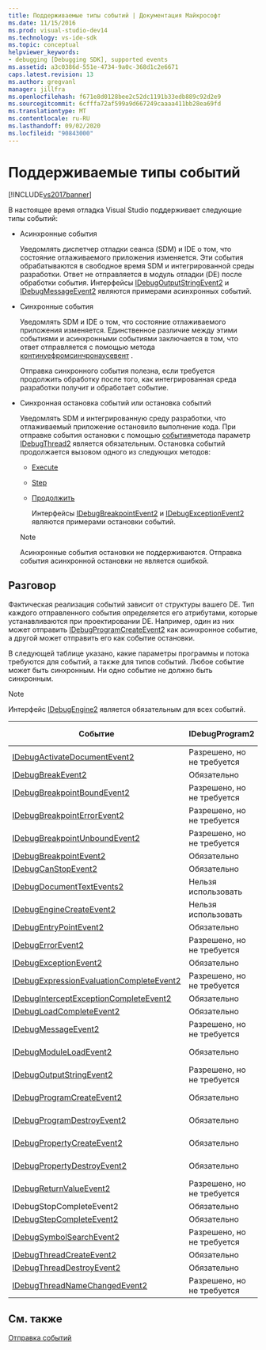 ```yaml
---
title: Поддерживаемые типы событий | Документация Майкрософт
ms.date: 11/15/2016
ms.prod: visual-studio-dev14
ms.technology: vs-ide-sdk
ms.topic: conceptual
helpviewer_keywords:
- debugging [Debugging SDK], supported events
ms.assetid: a3c0386d-551e-4734-9a0c-368d1c2e6671
caps.latest.revision: 13
ms.author: gregvanl
manager: jillfra
ms.openlocfilehash: f671e8d0128bee2c52dc1191b33edb889c92d2e9
ms.sourcegitcommit: 6cfffa72af599a9d667249caaaa411bb28ea69fd
ms.translationtype: MT
ms.contentlocale: ru-RU
ms.lasthandoff: 09/02/2020
ms.locfileid: "90843000"
---
```

# <a name="supported-event-types"></a>Поддерживаемые типы событий
[!INCLUDE[vs2017banner](../../includes/vs2017banner.md)]

В настоящее время отладка Visual Studio поддерживает следующие типы событий:  
  
- Асинхронные события  
  
   Уведомлять диспетчер отладки сеанса (SDM) и IDE о том, что состояние отлаживаемого приложения изменяется. Эти события обрабатываются в свободное время SDM и интегрированной среды разработки. Ответ не отправляется в модуль отладки (DE) после обработки события. Интерфейсы [IDebugOutputStringEvent2](../../extensibility/debugger/reference/idebugoutputstringevent2.md) и [IDebugMessageEvent2](../../extensibility/debugger/reference/idebugmessageevent2.md) являются примерами асинхронных событий.  
  
- Синхронные события  
  
   Уведомлять SDM и IDE о том, что состояние отлаживаемого приложения изменяется. Единственное различие между этими событиями и асинхронными событиями заключается в том, что ответ отправляется с помощью метода [континуефромсинчронаусевент](../../extensibility/debugger/reference/idebugengine2-continuefromsynchronousevent.md) .  
  
   Отправка синхронного события полезна, если требуется продолжить обработку после того, как интегрированная среда разработки получит и обработает событие.  
  
- Синхронная остановка событий или остановка событий  
  
   Уведомлять SDM и интегрированную среду разработки, что отлаживаемый приложение остановило выполнение кода. При отправке события остановки с помощью [события](../../extensibility/debugger/reference/idebugeventcallback2-event.md)метода параметр [IDebugThread2](../../extensibility/debugger/reference/idebugthread2.md) является обязательным. Остановка событий продолжается вызовом одного из следующих методов:  
  
  - [Execute](../../extensibility/debugger/reference/idebugprogram2-execute.md)  
  
  - [Step](../../extensibility/debugger/reference/idebugprogram2-step.md)  
  
  - [Продолжить](../../extensibility/debugger/reference/idebugprogram2-continue.md)  
  
    Интерфейсы [IDebugBreakpointEvent2](../../extensibility/debugger/reference/idebugbreakpointevent2.md) и [IDebugExceptionEvent2](../../extensibility/debugger/reference/idebugexceptionevent2.md) являются примерами остановки событий.  
  
  > [!NOTE]
  > Асинхронные события остановки не поддерживаются. Отправка события асинхронной остановки не является ошибкой.  
  
## <a name="discussion"></a>Разговор  
 Фактическая реализация событий зависит от структуры вашего DE. Тип каждого отправленного события определяется его атрибутами, которые устанавливаются при проектировании DE. Например, один из них может отправить [IDebugProgramCreateEvent2](../../extensibility/debugger/reference/idebugprogramcreateevent2.md) как асинхронное событие, а другой может отправить его как событие остановки.  
  
 В следующей таблице указано, какие параметры программы и потока требуются для событий, а также для типов событий. Любое событие может быть синхронным. Ни одно событие не должно быть синхронным.  
  
> [!NOTE]
> Интерфейс [IDebugEngine2](../../extensibility/debugger/reference/idebugengine2.md) является обязательным для всех событий.  
  
|Событие|IDebugProgram2|IDebugThread2|Остановка событий|  
|-----------|--------------------|-------------------|---------------------|  
|[IDebugActivateDocumentEvent2](../../extensibility/debugger/reference/idebugactivatedocumentevent2.md)|Разрешено, но не требуется|Разрешено, но не требуется|Нет|  
|[IDebugBreakEvent2](../../extensibility/debugger/reference/idebugbreakevent2.md)|Обязательно|Обязательно|Да|  
|[IDebugBreakpointBoundEvent2](../../extensibility/debugger/reference/idebugbreakpointboundevent2.md)|Разрешено, но не требуется|Разрешено, но не требуется|Нет|  
|[IDebugBreakpointErrorEvent2](../../extensibility/debugger/reference/idebugbreakpointerrorevent2.md)|Разрешено, но не требуется|Разрешено, но не требуется|Нет|  
|[IDebugBreakpointUnboundEvent2](../../extensibility/debugger/reference/idebugbreakpointunboundevent2.md)|Разрешено, но не требуется|Разрешено, но не требуется|Нет|  
|[IDebugBreakpointEvent2](../../extensibility/debugger/reference/idebugbreakpointevent2.md)|Обязательно|Обязательно|Да|  
|[IDebugCanStopEvent2](../../extensibility/debugger/reference/idebugcanstopevent2.md)|Обязательно|Обязательно|Нет|  
|[IDebugDocumentTextEvents2](../../extensibility/debugger/reference/idebugdocumenttextevents2.md)|Нельзя использовать|Нельзя использовать|Нет|  
|[IDebugEngineCreateEvent2](../../extensibility/debugger/reference/idebugenginecreateevent2.md)|Нельзя использовать|Нельзя использовать|Нет|  
|[IDebugEntryPointEvent2](../../extensibility/debugger/reference/idebugentrypointevent2.md)|Обязательно|Обязательно|Да|  
|[IDebugErrorEvent2](../../extensibility/debugger/reference/idebugerrorevent2.md)|Разрешено, но не требуется|Разрешено, но не требуется|Может быть|  
|[IDebugExceptionEvent2](../../extensibility/debugger/reference/idebugexceptionevent2.md)|Обязательно|Обязательно|Да|  
|[IDebugExpressionEvaluationCompleteEvent2](../../extensibility/debugger/reference/idebugexpressionevaluationcompleteevent2.md)|Разрешено, но не требуется|Разрешено, но не требуется|Может быть|  
|[IDebugInterceptExceptionCompleteEvent2](../../extensibility/debugger/reference/idebuginterceptexceptioncompleteevent2.md)|Обязательно|Обязательно|Да|  
|[IDebugLoadCompleteEvent2](../../extensibility/debugger/reference/idebugloadcompleteevent2.md)|Обязательно|Обязательно|Да|  
|[IDebugMessageEvent2](../../extensibility/debugger/reference/idebugmessageevent2.md)|Разрешено, но не требуется|Разрешено, но не требуется|Может быть|  
|[IDebugModuleLoadEvent2](../../extensibility/debugger/reference/idebugmoduleloadevent2.md)|Обязательно|Разрешено, но не требуется|Нет|  
|[IDebugOutputStringEvent2](../../extensibility/debugger/reference/idebugoutputstringevent2.md)|Разрешено, но не требуется|Разрешено, но не требуется|Нет|  
|[IDebugProgramCreateEvent2](../../extensibility/debugger/reference/idebugprogramcreateevent2.md)|Обязательно|Разрешено, но не требуется|Нет|  
|[IDebugProgramDestroyEvent2](../../extensibility/debugger/reference/idebugprogramdestroyevent2.md)|Обязательно|Разрешено, но не требуется|Нет|  
|[IDebugPropertyCreateEvent2](../../extensibility/debugger/reference/idebugpropertycreateevent2.md)|Обязательно|Разрешено, но не требуется|Нет|  
|[IDebugPropertyDestroyEvent2](../../extensibility/debugger/reference/idebugpropertydestroyevent2.md)|Обязательно|Разрешено, но не требуется|Нет|  
|[IDebugReturnValueEvent2](../../extensibility/debugger/reference/idebugreturnvalueevent2.md)|Разрешено, но не требуется|Разрешено, но не требуется|Нет|  
|IDebugStopCompleteEvent2|Обязательно|Обязательно|Да|  
|[IDebugStepCompleteEvent2](../../extensibility/debugger/reference/idebugstepcompleteevent2.md)|Обязательно|Обязательно|Да|  
|[IDebugSymbolSearchEvent2](../../extensibility/debugger/reference/idebugsymbolsearchevent2.md)|Разрешено, но не требуется|Разрешено, но не требуется|Нет|  
|[IDebugThreadCreateEvent2](../../extensibility/debugger/reference/idebugthreadcreateevent2.md)|Обязательно|Обязательно|Нет|  
|[IDebugThreadDestroyEvent2](../../extensibility/debugger/reference/idebugthreaddestroyevent2.md)|Обязательно|Обязательно|Нет|  
|[IDebugThreadNameChangedEvent2](../../extensibility/debugger/reference/idebugthreadnamechangedevent2.md)|Разрешено, но не требуется|Разрешено, но не требуется|нет|  
  
## <a name="see-also"></a>См. также  
 [Отправка событий](../../extensibility/debugger/sending-events.md)
